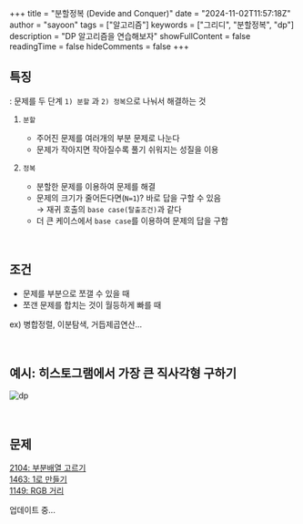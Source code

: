 +++
title = "분할정복 (Devide and Conquer)"
date = "2024-11-02T11:57:18Z"
author = "sayoon"
tags = ["알고리즘"]
keywords = ["그리디", "분할정복", "dp"]
description = "DP 알고리즘을 연습해보자"
showFullContent = false
readingTime = false
hideComments = false
+++

## 특징

: 문제를 두 단계 `1) 분할` 과 `2) 정복`으로 나눠서 해결하는 것

1. `분할`

   - 주어진 문제를 여러개의 부분 문제로 나눈다
   - 문제가 작아지면 작아질수록 풀기 쉬워지는 성질을 이용

2. `정복`
   - 분할한 문제를 이용하여 문제를 해결
   - 문제의 크기가 줄어든다면(`N=1`)? 바로 답을 구할 수 있음  
     → 재귀 호출의 `base case(탈출조건)`과 같다
   - 더 큰 케이스에서 `base case`를 이용하여 문제의 답을 구함

<br/>

## 조건

- 문제를 부분으로 쪼갤 수 있을 때
- 쪼갠 문제를 합치는 것이 월등하게 빠를 때

ex) 병합정렬, 이분탐색, 거듭제곱연산...

<br/>

## 예시: 히스토그램에서 가장 큰 직사각형 구하기

![dp](dp_01.webp)

<br/>

## 문제

<a href="/posts/probs/2104" class="button">2104: 부분배열 고르기</a>  
<a href="/posts/probs/1463" class="button">1463: 1로 만들기</a>  
<a href="/posts/probs/1149" class="button">1149: RGB 거리</a>

업데이트 중...
